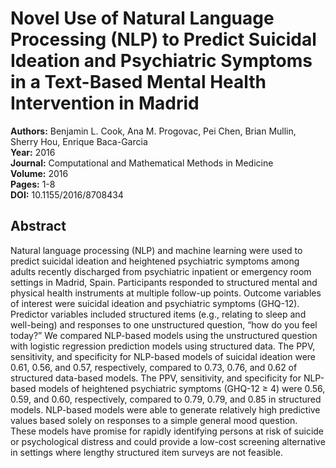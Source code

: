 # Novel Use of Natural Language Processing (NLP) to Predict Suicidal Ideation and Psychiatric Symptoms in a Text-Based Mental Health Intervention in Madrid

**Authors:** Benjamin L. Cook, Ana M. Progovac, Pei Chen, Brian Mullin, Sherry Hou, Enrique Baca-Garcia  
**Year:** 2016  
**Journal:** Computational and Mathematical Methods in Medicine  
**Volume:** 2016  
**Pages:** 1-8  
**DOI:** 10.1155/2016/8708434  

## Abstract
Natural language processing (NLP) and machine learning were used to predict suicidal ideation and heightened psychiatric symptoms among adults recently discharged from psychiatric inpatient or emergency room settings in Madrid, Spain. Participants responded to structured mental and physical health instruments at multiple follow-up points. Outcome variables of interest were suicidal ideation and psychiatric symptoms (GHQ-12). Predictor variables included structured items (e.g., relating to sleep and well-being) and responses to one unstructured question, “how do you feel today?” We compared NLP-based models using the unstructured question with logistic regression prediction models using structured data. The PPV, sensitivity, and specificity for NLP-based models of suicidal ideation were 0.61, 0.56, and 0.57, respectively, compared to 0.73, 0.76, and 0.62 of structured data-based models. The PPV, sensitivity, and specificity for NLP-based models of heightened psychiatric symptoms (GHQ-12 ≥ 4) were 0.56, 0.59, and 0.60, respectively, compared to 0.79, 0.79, and 0.85 in structured models. NLP-based models were able to generate relatively high predictive values based solely on responses to a simple general mood question. These models have promise for rapidly identifying persons at risk of suicide or psychological distress and could provide a low-cost screening alternative in settings where lengthy structured item surveys are not feasible.

